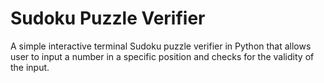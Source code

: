 # Sudoku Puzzle Verifier 
A simple interactive terminal Sudoku puzzle verifier in Python that
allows user to input a number in a specific position and checks for the validity of
the input.
